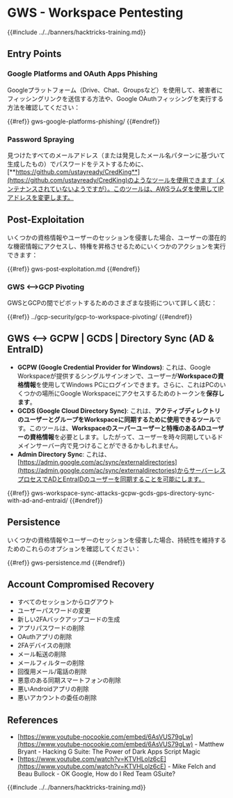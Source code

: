 # GWS - Workspace Pentesting

{{#include ../../banners/hacktricks-training.md}}

## Entry Points

### Google Platforms and OAuth Apps Phishing

Googleプラットフォーム（Drive、Chat、Groupsなど）を使用して、被害者にフィッシングリンクを送信する方法や、Google OAuthフィッシングを実行する方法を確認してください：

{{#ref}}
gws-google-platforms-phishing/
{{#endref}}

### Password Spraying

見つけたすべてのメールアドレス（または発見したメール名パターンに基づいて生成したもの）でパスワードをテストするために、[**https://github.com/ustayready/CredKing**](https://github.com/ustayready/CredKing)のようなツールを使用できます（メンテナンスされていないようですが）。このツールは、AWSラムダを使用してIPアドレスを変更します。

## Post-Exploitation

いくつかの資格情報やユーザーのセッションを侵害した場合、ユーザーの潜在的な機密情報にアクセスし、特権を昇格させるためにいくつかのアクションを実行できます：

{{#ref}}
gws-post-exploitation.md
{{#endref}}

### GWS <-->GCP Pivoting

GWSとGCPの間でピボットするためのさまざまな技術について詳しく読む：

{{#ref}}
../gcp-security/gcp-to-workspace-pivoting/
{{#endref}}

## GWS <--> GCPW | GCDS | Directory Sync (AD & EntraID)

- **GCPW (Google Credential Provider for Windows)**: これは、Google Workspaceが提供するシングルサインオンで、ユーザーが**Workspaceの資格情報**を使用してWindows PCにログインできます。さらに、これはPCのいくつかの場所にGoogle Workspaceにアクセスするためのトークンを**保存します**。
- **GCDS (Google Cloud Directory Sync)**: これは、**アクティブディレクトリのユーザーとグループをWorkspaceに同期するために使用できるツール**です。このツールは、**Workspaceのスーパーユーザーと特権のあるADユーザーの資格情報**を必要とします。したがって、ユーザーを時々同期しているドメインサーバー内で見つけることができるかもしれません。
- **Admin Directory Sync**: これは、[https://admin.google.com/ac/sync/externaldirectories](https://admin.google.com/ac/sync/externaldirectories)からサーバーレスプロセスでADとEntraIDのユーザーを同期することを可能にします。

{{#ref}}
gws-workspace-sync-attacks-gcpw-gcds-gps-directory-sync-with-ad-and-entraid/
{{#endref}}

## Persistence

いくつかの資格情報やユーザーのセッションを侵害した場合、持続性を維持するためのこれらのオプションを確認してください：

{{#ref}}
gws-persistence.md
{{#endref}}

## Account Compromised Recovery

- すべてのセッションからログアウト
- ユーザーパスワードの変更
- 新しい2FAバックアップコードの生成
- アプリパスワードの削除
- OAuthアプリの削除
- 2FAデバイスの削除
- メール転送の削除
- メールフィルターの削除
- 回復用メール/電話の削除
- 悪意のある同期スマートフォンの削除
- 悪いAndroidアプリの削除
- 悪いアカウントの委任の削除

## References

- [https://www.youtube-nocookie.com/embed/6AsVUS79gLw](https://www.youtube-nocookie.com/embed/6AsVUS79gLw) - Matthew Bryant - Hacking G Suite: The Power of Dark Apps Script Magic
- [https://www.youtube.com/watch?v=KTVHLolz6cE](https://www.youtube.com/watch?v=KTVHLolz6cE) - Mike Felch and Beau Bullock - OK Google, How do I Red Team GSuite?

{{#include ../../banners/hacktricks-training.md}}
